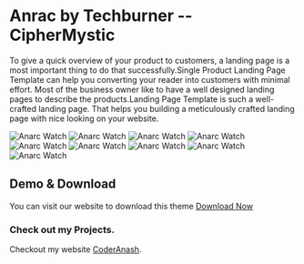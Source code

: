 # Anrac by Techburner -- CipherMystic

To give a quick overview of your product to customers, a landing page is a most important thing to do that successfully.Single Product Landing Page Template can help you converting your reader into customers with minimal effort. Most of the business owner like to have a well designed landing pages to describe the products.Landing Page Template is such a well-crafted landing page. That helps you building a meticulously crafted landing page with nice looking on your website.


<img src="https://i.postimg.cc/d06QMXD8/1.png" alt="Anarc Watch">
<img src="https://i.postimg.cc/pLDXCyHc/2.png" alt="Anarc Watch">
<img src="https://i.postimg.cc/NGSswRGP/3.png" alt="Anarc Watch">
<img src="https://i.postimg.cc/L5c2BF0M/4.png" alt="Anarc Watch">
<img src="https://i.postimg.cc/hjGDKr7N/5.png" alt="Anarc Watch">
<img src="https://i.postimg.cc/j5ks27H2/6.png" alt="Anarc Watch">
<img src="https://i.postimg.cc/MHMzQp5D/7.png" alt="Anarc Watch">
<img src="https://i.postimg.cc/KvTZc4Rc/8.png" alt="Anarc Watch">
<img src="https://i.postimg.cc/wBgxGHxq/9.png" alt="Anarc Watch">


## Demo & Download 

You can visit our website to download this theme <a href="mailto:anashmohd611@gmail.com">Download Now</a>

### Check out my Projects.
Checkout my website <a href="https://ciphermystic.me/">CoderAnash</a>.

